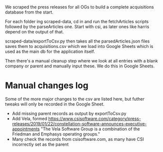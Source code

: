 We scraped the press releases for all OGs to build a complete acquisitions database from the start.

For each folder ing scraped-data, cd in and run the fetchArticles scripts followed by the parseArticles one. Start with csi, as later ones like harris depend on the output of that.

scraped-data/exportToCsv.py then takes all the parsedArticles.json files saves them to acquisitions.csv which we load into Google Sheets which is used as the main db for the application itself.

Then there's a manual cleanup step where we look at all entries with a blank company or parent and manually input these. We do this in Google Sheets.

# Manual changes log
Some of the more major changes to the csv are listed here, but futher tweaks will only be recorded in the Google Sheet.

- Add missing parent records as output by exportToCsv.py
- Add Vela, formed https://www.csisoftware.com/category/press-releases/2019/01/22/constellation-software-announces-executive-appointments "The Vela Software Group is a combination of the Friedman and Emphasys operating groups."
- Many check the records from csisoftware.com, as many have CSI incorrectly set as the parent